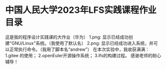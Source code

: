 # 中国人民大学2023年LFS实践课程作业目录

这是我的程序设计实践课的大作业（华为）
1.png: 显示已经成功创建"GNU/Linux"系统。（我使用了默认名）
2.png: 显示已经成功进入系统，并可以正常执行命令。（我用了脚本名“andrew”）
在本次实验中，我收获满满：
1.gitee 的使用；
2.openEuler开源操作系统；
3.lfs的构建过程。
感谢老师的耐心辅导！
